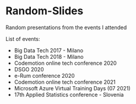 # Random-Slides
Random presentations from the events I attended

List of events:
- Big Data Tech 2017 - Milano
- Big Data Tech 2018 - Milano
- Codemotion online tech conference 2020
- DSGO 2020
- e-Rum conference 2020
- Codemotion online tech conference 2021
- Microsoft Azure Virtual Training Days (07 2021)
- 17th Applied Statistics conference - Slovenia
